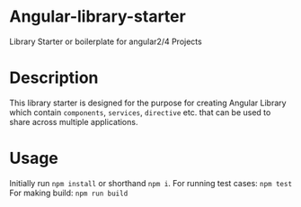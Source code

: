 # Angular-library-starter
Library Starter or boilerplate for angular2/4 Projects 

# Description
This library starter is designed for the purpose for creating Angular Library which contain `components`, `services`, `directive` etc. that can be used to share across multiple applications.

# Usage
Initially run `npm install` or  shorthand `npm i`.
For running test cases: `npm test`
For making build: `npm run build`

